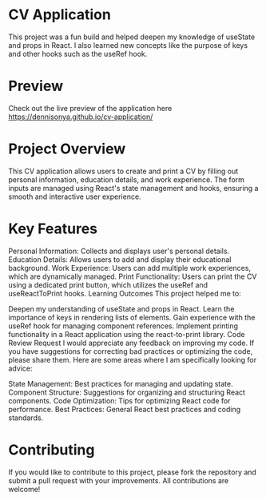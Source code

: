 # CV Application
This project was a fun build and helped deepen my knowledge of useState and props in React. I also learned new concepts like the purpose of keys and other hooks such as the useRef hook.

# Preview
Check out the live preview of the application here https://dennisonya.github.io/cv-application/

# Project Overview
This CV application allows users to create and print a CV by filling out personal information, education details, and work experience. The form inputs are managed using React's state management and hooks, ensuring a smooth and interactive user experience.

# Key Features
Personal Information: Collects and displays user's personal details.
Education Details: Allows users to add and display their educational background.
Work Experience: Users can add multiple work experiences, which are dynamically managed.
Print Functionality: Users can print the CV using a dedicated print button, which utilizes the useRef and useReactToPrint hooks.
Learning Outcomes
This project helped me to:

Deepen my understanding of useState and props in React.
Learn the importance of keys in rendering lists of elements.
Gain experience with the useRef hook for managing component references.
Implement printing functionality in a React application using the react-to-print library.
Code Review Request
I would appreciate any feedback on improving my code. If you have suggestions for correcting bad practices or optimizing the code, please share them. Here are some areas where I am specifically looking for advice:

State Management: Best practices for managing and updating state.
Component Structure: Suggestions for organizing and structuring React components.
Code Optimization: Tips for optimizing React code for performance.
Best Practices: General React best practices and coding standards.

# Contributing
If you would like to contribute to this project, please fork the repository and submit a pull request with your improvements. All contributions are welcome!

